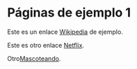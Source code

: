 # Páginas de ejemplo 1

Este es un enlace [Wikipedia](https://es.wikipedia.org) de ejemplo.

Este es otro enlace [Netflix](https://www.netflix.com).

Otro[Mascoteando](https://mascoteando.vercel.app/error).